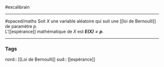 
#excalibrain
___
#spaced/maths
Soit $X$ une variable aléatoire qui suit une [[loi de Bernoulli]] de paramètre $p$.  
L'[[espérance]] mathématique de $X$ est ***$E(X)=p$***.

---
### Tags
nord:: [[Loi de Bernoulli]]
sud:: [[espérance]]
